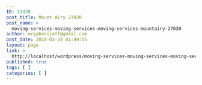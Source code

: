 ```yaml
---
ID: 11438
post_title: Mount Airy 27030
post_name: >
  moving-services-moving-services-moving-services-mountairy-27030
author: mrgabonijeff@gmail.com
post_date: 2018-03-28 01:49:55
layout: page
link: >
  http://localhost/wordpress/moving-services-moving-services-moving-services-mountairy-27030/
published: true
tags: [ ]
categories: [ ]
---
```

